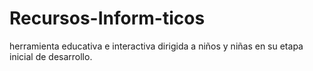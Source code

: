 # Recursos-Inform-ticos
herramienta educativa e interactiva dirigida a niños y niñas en su etapa inicial de desarrollo.
